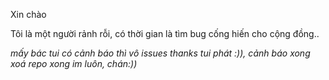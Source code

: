Xin chào


Tôi là một người rảnh rỗi, có thời gian là tìm bug cống hiến cho cộng đồng..


*mấy bác tui có cảnh báo thì vô issues thanks tui phát :)), cảnh báo xong xoá repo xong im luôn, chán:))*
